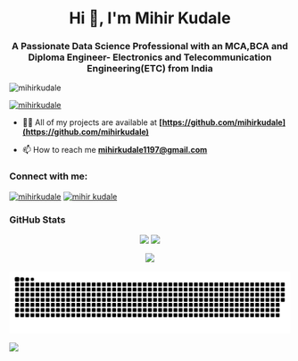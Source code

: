 <h1 align="center">Hi 👋, I'm Mihir Kudale</h1>
<h3 align="center">A Passionate Data Science Professional with an MCA,BCA and Diploma Engineer- Electronics and Telecommunication Engineering(ETC) from India</h3>

<p align="left"> <img src="https://komarev.com/ghpvc/?username=mihirkudale&label=Profile%20views&color=0e75b6&style=flat" alt="mihirkudale" /> </p>
<p align="left"> <a href="https://github.com/ryo-ma/github-profile-trophy"><img src="https://github-profile-trophy.vercel.app/?username=mihirkudale" alt="mihirkudale" /></a> </p>


- 👨‍💻 All of my projects are available at **[https://github.com/mihirkudale](https://github.com/mihirkudale)**

- 📫 How to reach me **mihirkudale1197@gmail.com**

<h3 align="left">Connect with me:</h3>
<p align="left">

<a href="https://github.com/mihirkudale" target="blank"><img align="center" src="https://raw.githubusercontent.com/rahuldkjain/github-profile-readme-generator/master/src/images/icons/Social/github.svg" alt="mihirkudale" height="30" width="40" /></a>
<a href="https://www.linkedin.com/in/mihir-kudale-90091082/" target="blank"><img align="center" src="https://raw.githubusercontent.com/rahuldkjain/github-profile-readme-generator/master/src/images/icons/Social/linked-in-alt.svg" alt="mihir kudale" height="30" width="40" /></a>

  
### GitHub Stats

<p align="center">
<img width="48%" src="https://github-readme-streak-stats.herokuapp.com/?user=mihirkudale&background=2B2B2B&currStreakNum=FFFFFF&sideNums=FFFFFF&sideLabels=FFFFFF&dates=9E9E9E&border=FFFFFF)](https://git.io/streak-stats" />
<img width="48%" src="https://github-readme-stats.vercel.app/api?username=mihirkudale&&show_icons=true&title_color=ffffff&icon_color=9a8a7a&text_color=daf7dc&bg_color=2b2b2b" />
</p>
<p align="center">
<img width="48%" src="https://github-readme-stats.vercel.app/api/top-langs/?username=mihirkudale&show_icons=true&layout=compact&title_color=ffffff&icon_color=9a8a7a&text_color=daf7dc&bg_color=2b2b2b" /></p>

<p align="center">
  <img src="https://raw.githubusercontent.com/mihirkudale/mihirkudale/output/github-contribution-grid-snake.svg" alt="snake"></center>
</p>

![](https://hit.yhype.me/github/profile?user_id=#90020715)

  

